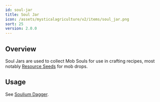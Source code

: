 ```yaml
---
id: soul-jar
title: Soul Jar
icon: /assets/mysticalagriculture/v2/items/soul_jar.png
sort: 25
version: 2.0.0
---
```


## Overview

Soul Jars are used to collect Mob Souls for use in crafting recipes, most notably [Resource Seeds](resource-seeds.md) for mob drops.

## Usage

See [Soulium Dagger](soulium-dagger.md). 
